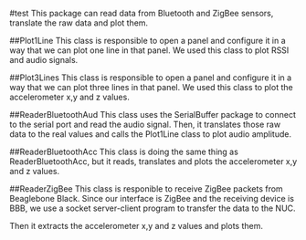 #test
This package can read data from Bluetooth and ZigBee sensors, translate the raw data and plot them.

##Plot1Line
This class is responsible to open a panel and configure it in a way that we can plot one line in that panel.
We used this class to plot RSSI and audio signals.

##Plot3Lines
This class is responsible to open a panel and configure it in a way that we can plot three lines in that panel.
We used this class to plot the accelerometer x,y and z values.

##ReaderBluetoothAud
This class uses the SerialBuffer package to connect to the serial port and read the audio signal. Then, it translates those raw data to the real values and calls the Plot1Line class to plot audio amplitude.

##ReaderBluetoothAcc
This class is doing the same thing as ReaderBluetoothAcc, but it reads, translates and plots the accelerometer x,y and z values.

##ReaderZigBee
This class is responible to receive ZigBee packets from Beaglebone Black. Since our interface is ZigBee and the receiving device is BBB, we use a socket server-client program to transfer the data to the NUC.

Then it extracts the accelerometer x,y and z values and plots them.
